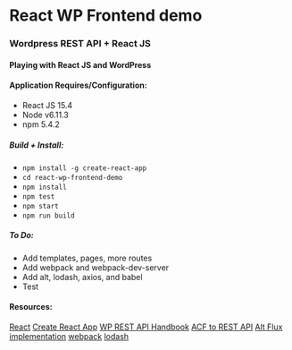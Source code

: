 React WP Frontend demo
================
### Wordpress REST API + React JS
#### Playing with React JS and WordPress

#### Application Requires/Configuration:
* React JS 15.4
* Node v6.11.3
* npm 5.4.2

##### Build + Install:
* `npm install -g create-react-app`
* `cd react-wp-frontend-demo`
* `npm install`
* `npm test`
* `npm start`
* `npm run build`

##### To Do:
* Add templates, pages, more routes
* Add webpack and webpack-dev-server
* Add alt, lodash, axios, and babel
* Test

#### Resources:
[React](https://github.com/facebook/react)
[Create React App](https://github.com/facebookincubator/create-react-app)
[WP REST API Handbook](https://developer.wordpress.org/rest-api/)
[ACF to REST API](https://wordpress.org/plugins/acf-to-rest-api/)
[Alt Flux implementation](https://github.com/goatslacker/alt)
[webpack](http://webpack.github.io/docs/)
[lodash](https://github.com/lodash/lodash)
